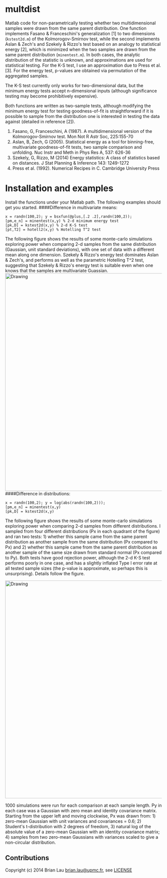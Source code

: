 multdist
========

Matlab code for non-parametrically testing whether two multidimensional samples were drawn from the same parent distribution. One function implements Fasano & Franceschini's generalization [1] to two dimensions (`kstest2d.m`) of the Kolmorogov-Smirnov test, while the second implements Aslan & Zech's and Szekely & Rizzo's test based on an analogy to statistical energy [2], which is minimized when the two samples are drawn from the same parent distribution (`minentest.m`). In both cases, the analytic distribution of the statistic is unknown, and approximations are used for statistical testing. For the K-S test, I use an approximation due to Press et al. [3]. For the energy test, p-values are obtained via permutation of the aggregated samples.

The K-S test currently only works for two-dimensional data, but the minimum energy tests accept n-dimensional inputs (although significance testing may become prohibitively expensive).

Both functions are written as two-sample tests, although modifying the minimum energy test for testing goodness-of-fit is straightforward if it is possible to sample from the distribution one is interested in testing the data against (detailed in reference [2]).

1. Fasano, G, Franceschini, A (1987). A multidimensional version of the Kolmorogov-Smirnov test. Mon Not R Astr Soc, 225:155-70
2. Aslan, B, Zech, G (2005). Statistical energy as a tool for binning-free, multivariate goodness-of-fit tests, two sample comparison and unfolding. Nuc Instr and Meth in Phys Res A, 537: 626-36
3. Szekely, G, Rizzo, M (2014) Energy statistics: A class of statistics based on distances. J Stat Planning & Inference 143: 1249-1272
4. Press et al. (1992).  Numerical Recipes in C. Cambridge University Press

Installation and examples
========

Install the functions under your Matlab path. The following examples should get you started.
####Difference in multivariate means:
```
x = randn(100,2); y = bsxfun(@plus,[.2 .2],randn(100,2));
[pm,e_n] = minentest(x,y) % 2-d minimum energy test
[pk,D] = kstest2d(x,y) % 2-d K-S test
[pt,T2] = hotell2(x,y) % Hotelling T^2 test
```
The following figure shows the results of some monte-carlo simulations exploring power when comparing 2-d samples from the same distribution (Gaussian, unit standard deviations), with one set of data with a different mean along one dimension. Szekely & Rizzo's energy test dominates Aslan & Zech's, and performs as well as the parametric Hotelling T^2 test, suggesting that Szekely & Rizzo's energy test is suitable even when one knows that the samples are multivariate Guassian.
<img src="http://www.subcortex.net/research/code/testing-for-differences-in-multidimensional-distributions/statistical-power-comparisons-energy.png" alt="Drawing" style="width: 700px;" />
####Difference in distributions:
```
x = randn(100,2); y = log(abs(randn(100,2)));
[pm,e_n] = minentest(x,y)
[pk,D] = kstest2d(x,y)
```
The following figure shows the results of some monte-carlo simulations exploring power when comparing 2-d samples from different distributions. I sampled from four different distributions (Px in each quadrant of the figure) and ran two tests: 1) whether this sample came from the same parent distribution as another sample from the same distribution (Px compared to Px) and 2) whether this sample came from the same parent distribution as another sample of the same size drawn from standard normal (Px compared to Py). Both tests have good rejection power, although the 2-d K-S test performs poorly in one case, and has a slightly inflated Type I error rate at all tested sample sizes (the p-value is approximate, so perhaps this is unsurprising). Details follow the figure.

<img src="http://www.subcortex.net/research/code/testing-for-differences-in-multidimensional-distributions/statistical-power-comparison-ks-test.png" alt="Drawing" style="width: 700px;" />

1000 simulations were run for each comparison at each sample length. Py in each case was a Gaussian with zero mean and identity covariance matrix. Starting from the upper left and moving clockwise, Px was drawn from: 1) zero-mean Gaussian with unit variances and covariances = 0.6; 2) Student's t-distribution with 2 degrees of freedom, 3) natural log of the absolute value of a zero-mean Gaussian with an identity covariance matrix; 4) samples from two zero-mean Gaussians with variances scaled to give a non-circular distribution.

## Contributions
Copyright (c) 2014 Brian Lau [brian.lau@upmc.fr](mailto:brian.lau@upmc.fr), see [LICENSE](https://github.com/brian-lau/multdist/blob/master/LICENSE)
